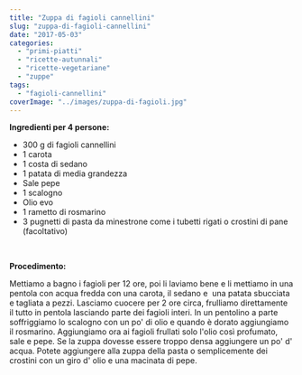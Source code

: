 ```yaml
---
title: "Zuppa di fagioli cannellini"
slug: "zuppa-di-fagioli-cannellini"
date: "2017-05-03"
categories: 
  - "primi-piatti"
  - "ricette-autunnali"
  - "ricette-vegetariane"
  - "zuppe"
tags: 
  - "fagioli-cannellini"
coverImage: "../images/zuppa-di-fagioli.jpg"
---
```


**Ingredienti per 4 persone:**

- 300 g di fagioli cannellini
- 1 carota
- 1 costa di sedano
- 1 patata di media grandezza
- Sale pepe
- 1 scalogno
- Olio evo
- 1 rametto di rosmarino
- 3 pugnetti di pasta da minestrone come i tubetti rigati o crostini di pane (facoltativo)

 

**Procedimento:**

Mettiamo a bagno i fagioli per 12 ore, poi li laviamo bene e li mettiamo in una pentola con acqua fredda con una carota, il sedano e  una patata sbucciata e tagliata a pezzi. Lasciamo cuocere per 2 ore circa, frulliamo direttamente il tutto in pentola lasciando parte dei fagioli interi. In un pentolino a parte soffriggiamo lo scalogno con un po' di olio e quando è dorato aggiungiamo il rosmarino. Aggiungiamo ora ai fagioli frullati solo l'olio così profumato, sale e pepe. Se la zuppa dovesse essere troppo densa aggiungere un po' d' acqua. Potete aggiungere alla zuppa della pasta o semplicemente dei crostini con un giro d' olio e una macinata di pepe.

